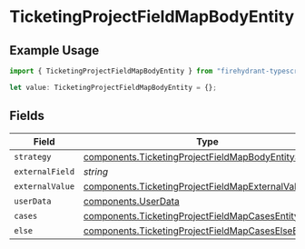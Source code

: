 # TicketingProjectFieldMapBodyEntity

## Example Usage

```typescript
import { TicketingProjectFieldMapBodyEntity } from "firehydrant-typescript-sdk/models/components";

let value: TicketingProjectFieldMapBodyEntity = {};
```

## Fields

| Field                                                                                                                            | Type                                                                                                                             | Required                                                                                                                         | Description                                                                                                                      |
| -------------------------------------------------------------------------------------------------------------------------------- | -------------------------------------------------------------------------------------------------------------------------------- | -------------------------------------------------------------------------------------------------------------------------------- | -------------------------------------------------------------------------------------------------------------------------------- |
| `strategy`                                                                                                                       | [components.TicketingProjectFieldMapBodyEntityStrategy](../../models/components/ticketingprojectfieldmapbodyentitystrategy.md)   | :heavy_minus_sign:                                                                                                               | N/A                                                                                                                              |
| `externalField`                                                                                                                  | *string*                                                                                                                         | :heavy_minus_sign:                                                                                                               | N/A                                                                                                                              |
| `externalValue`                                                                                                                  | [components.TicketingProjectFieldMapExternalValueEntity](../../models/components/ticketingprojectfieldmapexternalvalueentity.md) | :heavy_minus_sign:                                                                                                               | N/A                                                                                                                              |
| `userData`                                                                                                                       | [components.UserData](../../models/components/userdata.md)                                                                       | :heavy_minus_sign:                                                                                                               | N/A                                                                                                                              |
| `cases`                                                                                                                          | [components.TicketingProjectFieldMapCasesEntity](../../models/components/ticketingprojectfieldmapcasesentity.md)[]               | :heavy_minus_sign:                                                                                                               | N/A                                                                                                                              |
| `else`                                                                                                                           | [components.TicketingProjectFieldMapCasesElseEntity](../../models/components/ticketingprojectfieldmapcaseselseentity.md)         | :heavy_minus_sign:                                                                                                               | N/A                                                                                                                              |